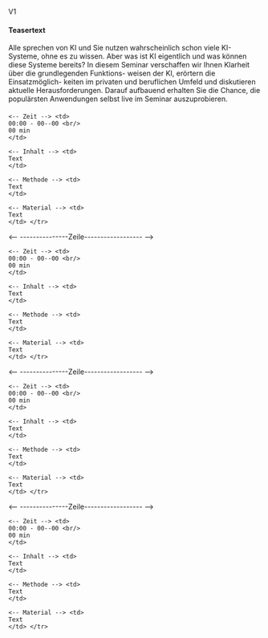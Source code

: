 V1
 
#### Teasertext

Alle sprechen von KI und Sie nutzen
wahrscheinlich schon viele KI-Systeme, ohne
es zu wissen. Aber was ist KI eigentlich und
was können diese Systeme bereits?
In diesem Seminar verschaffen wir Ihnen
Klarheit über die grundlegenden Funktions-
weisen der KI, erörtern die Einsatzmöglich-
keiten im privaten und beruflichen Umfeld
und diskutieren aktuelle Herausforderungen.
Darauf aufbauend erhalten Sie die Chance,
die populärsten Anwendungen selbst live im
Seminar auszuprobieren.

####   
<!-- 
<table border="1" cellpadding="5" cellspacing="0">
  <tr>
    <th>Zeit</th>
    <th>Ziel</th>
    <th>Inhalt</th>
    <th>Methode</th>
    <th>Material</th>
  </tr>
  <tr> <-- ---------------Zeile------------------ -->
  
    <-- Zeit --> <td>
    00:00 - 00--00 <br/>
    00 min
    </td>
    
    <-- Inhalt --> <td>
    Text
    </td>

    <-- Methode --> <td>
    Text
    </td>

    <-- Material --> <td>
    Text
    </td> </tr>

<-- ---------------Zeile------------------ -->
  
    <-- Zeit --> <td>
    00:00 - 00--00 <br/>
    00 min
    </td>
    
    <-- Inhalt --> <td>
    Text
    </td>

    <-- Methode --> <td>
    Text
    </td>

    <-- Material --> <td>
    Text
    </td> </tr>

<-- ---------------Zeile------------------ -->
  
    <-- Zeit --> <td>
    00:00 - 00--00 <br/>
    00 min
    </td>
    
    <-- Inhalt --> <td>
    Text
    </td>

    <-- Methode --> <td>
    Text
    </td>

    <-- Material --> <td>
    Text
    </td> </tr>

 <-- ---------------Zeile------------------ -->
  
    <-- Zeit --> <td>
    00:00 - 00--00 <br/>
    00 min
    </td>
    
    <-- Inhalt --> <td>
    Text
    </td>

    <-- Methode --> <td>
    Text
    </td>

    <-- Material --> <td>
    Text
    </td> </tr>




</table>
